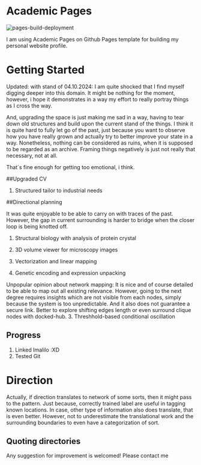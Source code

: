 
# Academic Pages

![pages-build-deployment](https://github.com/academicpages/academicpages.github.io/actions/workflows/pages/pages-build-deployment/badge.svg)

I am using Academic Pages on Github Pages template for building my personal website profile.


# Getting Started

Updated: with stand of 04.10.2024: I am quite shocked that I find myself digging deeper into this domain. It might be nothing for the moment, however, i hope it demonstrates in a way my effort to really portray things as I cross the way. 

And, upgrading the space is just making me sad in a way, having to tear down old structures and build upon the current stand of the things. I think it is quite hard to fully let go of the past, just because you want to observe how you have really grown and actually try to better improve your state in a way. Nonetheless, nothing can be considered as ruins, when it is supposed to be regarded as an archive. Framing things negatively is just not really that necessary, not at all.

That´s fine enough for getting too emotional, i think.

##Upgraded CV

1. Structured tailor to industrial needs

##Directional planning

It was quite enjoyable to be able to carry on with traces of the past. However, the gap in current surrounding is harder to bridge when the closer loop is being knotted off. 

1. Structural biology with analysis of protein crystal  
1. 3D volume viewer for microscopy images

1. Vectorization and linear mapping
2. Genetic encoding and expression unpacking

Unpopular opinion about network mapping: It is nice and of course detailed to be able to map out all existing relevance. However, going to the next degree requires insights which are not visible from each nodes, simply because the system is too unpredictable. And it also does not guarantee a secure link. Better to explore shifting edges length or even surround clique nodes with docked-hub. 
3. Threshhold-based conditional oscillation

## Progress

1. Linked Imalilo :XD
1. Tested Git

# Direction  

Actually, if direction translates to network of some sorts, then it might pass to the pattern. Just because, correctly trained label are useful in tagging known locations. In case, other type of information also does translate, that is even better. However, not to underestimate the translational work and the surrounding boundaries to even have a categorization of sort.
## Quoting directories

Any suggestion for improvement is welcomed! Please contact me
